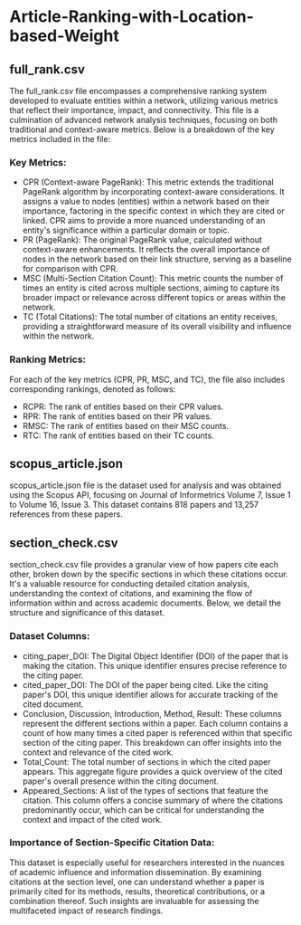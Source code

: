 # Article-Ranking-with-Location-based-Weight

## full_rank.csv
The full_rank.csv file encompasses a comprehensive ranking system developed to evaluate entities within a network, utilizing various metrics that reflect their importance, impact, and connectivity. This file is a culmination of advanced network analysis techniques, focusing on both traditional and context-aware metrics. Below is a breakdown of the key metrics included in the file:

### Key Metrics:
- CPR (Context-aware PageRank): This metric extends the traditional PageRank algorithm by incorporating context-aware considerations. It assigns a value to nodes (entities) within a network based on their importance, factoring in the specific context in which they are cited or linked. CPR aims to provide a more nuanced understanding of an entity's significance within a particular domain or topic.
- PR (PageRank): The original PageRank value, calculated without context-aware enhancements. It reflects the overall importance of nodes in the network based on their link structure, serving as a baseline for comparison with CPR.
- MSC (Multi-Section Citation Count): This metric counts the number of times an entity is cited across multiple sections, aiming to capture its broader impact or relevance across different topics or areas within the network.
- TC (Total Citations): The total number of citations an entity receives, providing a straightforward measure of its overall visibility and influence within the network.

### Ranking Metrics:
For each of the key metrics (CPR, PR, MSC, and TC), the file also includes corresponding rankings, denoted as follows:
- RCPR: The rank of entities based on their CPR values.
- RPR: The rank of entities based on their PR values.
- RMSC: The rank of entities based on their MSC counts.
- RTC: The rank of entities based on their TC counts.

## scopus_article.json
scopus_article.json file is the dataset used for analysis and was obtained using the Scopus API, focusing on Journal of Informetrics Volume 7, Issue 1 to Volume 16, Issue 3. This dataset contains 818 papers and 13,257 references from these papers.

## section_check.csv
section_check.csv file provides a granular view of how papers cite each other, broken down by the specific sections in which these citations occur. It's a valuable resource for conducting detailed citation analysis, understanding the context of citations, and examining the flow of information within and across academic documents. Below, we detail the structure and significance of this dataset.

### Dataset Columns:
- citing_paper_DOI: The Digital Object Identifier (DOI) of the paper that is making the citation. This unique identifier ensures precise reference to the citing paper.
- cited_paper_DOI: The DOI of the paper being cited. Like the citing paper's DOI, this unique identifier allows for accurate tracking of the cited document.
- Conclusion, Discussion, Introduction, Method, Result: These columns represent the different sections within a paper. Each column contains a count of how many times a cited paper is referenced within that specific section of the citing paper. This breakdown can offer insights into the context and relevance of the cited work.
- Total_Count: The total number of sections in which the cited paper appears. This aggregate figure provides a quick overview of the cited paper's overall presence within the citing document.
- Appeared_Sections: A list of the types of sections that feature the citation. This column offers a concise summary of where the citations predominantly occur, which can be critical for understanding the context and impact of the cited work.

### Importance of Section-Specific Citation Data:
This dataset is especially useful for researchers interested in the nuances of academic influence and information dissemination. By examining citations at the section level, one can understand whether a paper is primarily cited for its methods, results, theoretical contributions, or a combination thereof. Such insights are invaluable for assessing the multifaceted impact of research findings.
